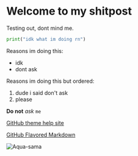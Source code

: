# Welcome to my shitpost

Testing out, dont mind me.

```python
print("idk what im doing rn")
```

Reasons im doing this:
- idk
- dont ask

Reasons im doing this but ordered:
1. dude i said don't ask
2. please

**Do not** _ask_ `me`

[GitHub theme help site](https://help.github.com/en/github/working-with-github-pages/adding-a-theme-to-your-github-pages-site-with-the-theme-chooser)

[GitHub Flavored Markdown](https://guides.github.com/features/mastering-markdown/)

![Aqua-sama](https://i.pinimg.com/236x/8b/d2/d7/8bd2d7efc1b0f782b725491799074d39.jpg)
